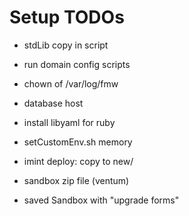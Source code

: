 Setup TODOs
===========

* stdLib copy in script
* run domain config scripts
* chown of /var/log/fmw
* database host
* install libyaml for ruby
* setCustomEnv.sh memory
* imint deploy: copy to new/

* sandbox zip file (ventum)
* saved Sandbox with "upgrade forms"


